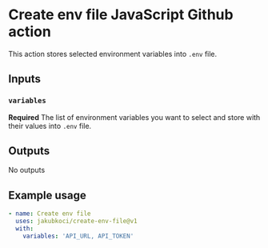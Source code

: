 # Create env file JavaScript Github action

This action stores selected environment variables into `.env` file.

## Inputs

### `variables`

**Required** The list of environment variables you want to select and store with their values into `.env` file.

## Outputs

No outputs

## Example usage

```yml
- name: Create env file
  uses: jakubkoci/create-env-file@v1
  with:
    variables: 'API_URL, API_TOKEN'
```
